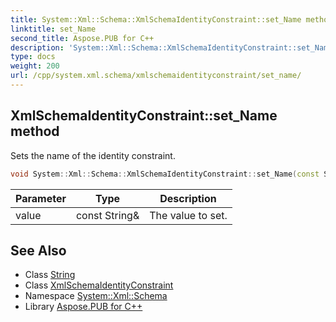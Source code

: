 ```yaml
---
title: System::Xml::Schema::XmlSchemaIdentityConstraint::set_Name method
linktitle: set_Name
second_title: Aspose.PUB for C++
description: 'System::Xml::Schema::XmlSchemaIdentityConstraint::set_Name method. Sets the name of the identity constraint in C++.'
type: docs
weight: 200
url: /cpp/system.xml.schema/xmlschemaidentityconstraint/set_name/
---
```

## XmlSchemaIdentityConstraint::set_Name method


Sets the name of the identity constraint.

```cpp
void System::Xml::Schema::XmlSchemaIdentityConstraint::set_Name(const String &value)
```


| Parameter | Type | Description |
| --- | --- | --- |
| value | const String\& | The value to set. |

## See Also

* Class [String](../../../system/string/)
* Class [XmlSchemaIdentityConstraint](../)
* Namespace [System::Xml::Schema](../../)
* Library [Aspose.PUB for C++](../../../)
